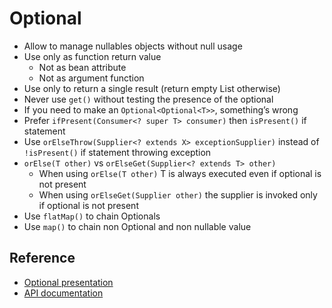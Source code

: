 # Optional

* Allow to manage nullables objects without null usage
* Use only as function return value
  * Not as bean attribute
  * Not as argument function
* Use only to return a single result (return empty List otherwise)
* Never use `get()` without testing the presence of the optional
* If you need to make an `Optional<Optional<T>>`, something’s wrong
* Prefer `ifPresent(Consumer<? super T> consumer)` then `isPresent()` if statement
* Use `orElseThrow(Supplier<? extends X> exceptionSupplier)` instead of `!isPresent()` if statement throwing exception
* `orElse(T other)`   vs   `orElseGet(Supplier<? extends T> other)`
  * When using `orElse(T other)`   T is always executed even if optional is not present
  * When using `orElseGet(Supplier other)`   the supplier is invoked only if optional is not present
* Use `flatMap()` to chain Optionals
* Use `map()` to chain non Optional and non nullable value
  


## Reference

* [Optional presentation](http://www.oracle.com/technetwork/articles/java/java8-optional-2175753.html)
* [API documentation](https://docs.oracle.com/javase/8/docs/api/java/util/Optional.html)